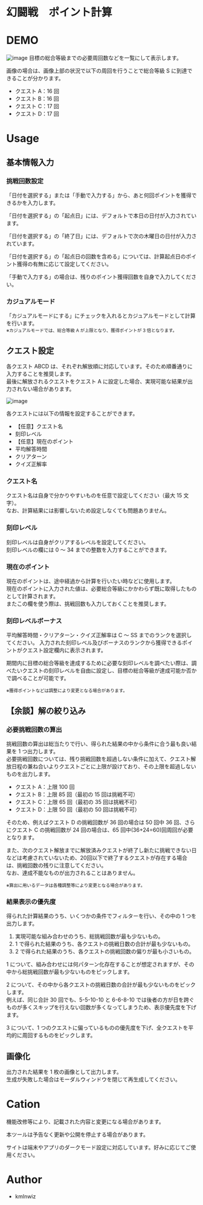 # 幻闘戦　ポイント計算

# DEMO

![image](https://user-images.githubusercontent.com/48175908/236965057-5788c269-fbd5-4cc9-ae61-8c71cb820dce.png)
目標の総合等級までの必要周回数などを一覧にして表示します。

画像の場合は、画像上部の状況で以下の周回を行うことで総合等級 S に到達できることが分かります。

- クエスト A：16 回
- クエスト B：16 回
- クエスト C：17 回
- クエスト D：17 回

# Usage

## 基本情報入力

### 挑戦回数設定

「日付を選択する」または「手動で入力する」から、あと何回ポイントを獲得できるかを入力します。

「日付を選択する」の「起点日」には、デフォルトで本日の日付が入力されています。

「日付を選択する」の「終了日」には、デフォルトで次の木曜日の日付が入力されています。

「日付を選択する」の「起点日の回数を含める」については、計算起点日のポイント獲得の有無に応じて設定してください。

「手動で入力する」の場合は、残りのポイント獲得回数を自身で入力してください。

### カジュアルモード

「カジュアルモードにする」にチェックを入れるとカジュアルモードとして計算を行います。  
<sub>※カジュアルモードでは、総合等級 A が上限となり、獲得ポイントが 3 倍となります。</sub>

## クエスト設定

各クエスト ABCD は、それぞれ解放順に対応しています。そのため順番通りに入力することを推奨します。  
最後に解放されるクエストをクエスト A に設定した場合、実現可能な結果が出力されない場合があります。

![image](https://user-images.githubusercontent.com/48175908/236971651-3168ca26-c4df-43d4-a8e8-1364a2386154.png)

各クエストには以下の情報を設定することができます。

- 【任意】クエスト名
- 刻印レベル
- 【任意】現在のポイント
- 平均解答時間
- クリアターン
- クイズ正解率

### クエスト名

クエスト名は自身で分かりやすいものを任意で設定してください（最大 15 文字）。  
なお、計算結果には影響しないため設定しなくても問題ありません。

### 刻印レベル

刻印レベルは自身がクリアするレベルを設定してください。  
刻印レベルの欄には 0 ～ 34 までの整数を入力することができます。

### 現在のポイント

現在のポイントは、途中経過から計算を行いたい時などに使用します。  
現在のポイントに入力された値は、必要総合等級にかかわらず既に取得したものとして計算されます。  
またこの欄を使う際は、挑戦回数も入力しておくことを推奨します。

### 刻印レベルボーナス

平均解答時間・クリアターン・クイズ正解率は C ～ SS までのランクを選択してください。
入力された刻印レベル及びボーナスのランクから獲得できるポイントがクエスト設定欄内に表示されます。

期間内に目標の総合等級を達成するために必要な刻印レベルを調べたい際は、調べたいクエストの刻印レベルを自由に設定し、目標の総合等級が達成可能か否かで調べることが可能です。

<sub>※獲得ポイントなどは調整により変更となる場合があります。</sub>

## 【余談】解の絞り込み

### 必要挑戦回数の算出

挑戦回数の算出は総当たりで行い、得られた結果の中から条件に合う最も良い結果を 1 つ出力します。  
必要挑戦回数については、残り挑戦回数を超過しない条件に加えて、クエスト解放日程の兼ね合いよりクエストごとに上限が設けており、その上限を超過しないものを出力します。

- クエスト A：上限 100 回
- クエスト B：上限 85 回（最初の 15 回は挑戦不可）
- クエスト C：上限 65 回（最初の 35 回は挑戦不可）
- クエスト D：上限 50 回（最初の 50 回は挑戦不可）

そのため、例えばクエスト D の挑戦回数が 36 回の場合は 50 回中 36 回、さらにクエスト C の挑戦回数が 24 回の場合は、65 回中(36+24=60)回周回が必要となります。

また、次のクエスト解放までに解放済みクエストが終了し新たに挑戦できない日などは考慮されていないため、20回以下で終了するクエストが存在する場合は、挑戦回数の残りに注意してください。  
なお、達成不能なものが出力されることはありません。 

<sub>※算出に用いるデータは各種調整等により変更となる場合があります。</sub>

### 結果表示の優先度

得られた計算結果のうち、いくつかの条件でフィルターを行い、その中の 1 つを出力します。

1. 実現可能な組み合わせのうち、総挑戦回数が最も少ないもの。
2. 1 で得られた結果のうち、各クエストの挑戦日数の合計が最も少ないもの。
3. 2 で得られた結果のうち、各クエストの挑戦回数の偏りが最も小さいもの。

1 について、組み合わせには何パターン化存在することが想定されますが、その中から総挑戦回数が最も少ないものをピックします。

2 について、その中から各クエストの挑戦日数の合計が最も少ないものをピックします。  
例えば、同じ合計 30 回でも、5-5-10-10 と 6-6-8-10 では後者の方が日を跨ぐものが多くスキップを行えない回数が多くなってしまうため、表示優先度を下げます。

3 について、1 つのクエストに偏っているものの優先度を下げ、全クエストを平均的に周回するものをピックします。

## 画像化

出力された結果を 1 枚の画像として出力します。  
生成が失敗した場合はモーダルウィンドウを閉じて再生成してください。

# Cation

機能改修等により、記載された内容と変更になる場合があります。

本ツールは予告なく更新や公開を停止する場合があります。

サイトは端末やアプリのダークモード設定に対応しています。好みに応じてご使用ください。

# Author

- kmlnwiz
